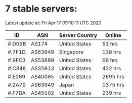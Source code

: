 # 7 stable servers:

Latest update at: Fri Apr 17 09:10:11 UTC 2020

| ID | ASN | Server Country | Online |
| -- | --- | -------------- | ------ |
| #.D09B | AS174 | United States | 51 hrs |
| #.7F1D | AS63949 | Singapore | 138 hrs |
| #.9FC3 | AS53889 | United States | 66 hrs |
| #.C348 | AS35913 | United States | 432 hrs |
| #.E069 | AS40065 | United States | 2695 hrs |
| #.2A79 | AS63949 | Japan | 1375 hrs |
| #.F7DA | AS45102 | United States | 239 hrs |

